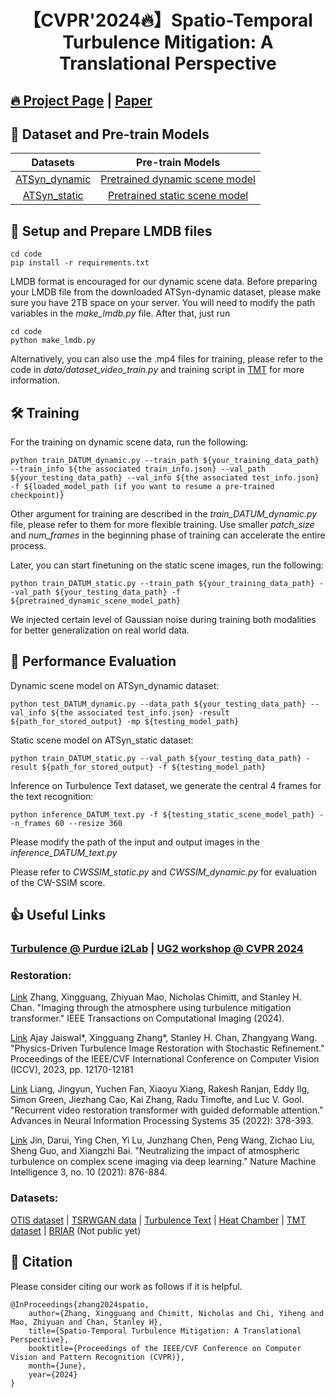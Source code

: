 <div align="center">

# 【CVPR'2024🔥】Spatio-Temporal Turbulence Mitigation: A Translational Perspective
</div>

## [🔥 Project Page](https://xg416.github.io/DATUM/) | [Paper](https://arxiv.org/abs/2401.04244)

## 🧩 Dataset and Pre-train Models
| Datasets | Pre-train Models | 
|:-----: |:-----: |
| [ATSyn_dynamic](https://app.box.com/s/b1mhcatitus3poo2tgcelsd4rmw9o35o) | [Pretrained dynamic scene model](https://drive.google.com/file/d/1IClAWZ-9kY5TggmuQGp11_dqOgCOCbjx/view?usp=sharing) |
| [ATSyn_static](https://app.box.com/s/xbx844bppqls2cqi74apac49iln0ztbz)  | [Pretrained static scene model](https://drive.google.com/file/d/13pJyzXo3ricYIy8WHMAWMxp4crEXUolg/view?usp=sharing) |

## 🔑 Setup and Prepare LMDB files
```
cd code
pip install -r requirements.txt
```
LMDB format is encouraged for our dynamic scene data. Before preparing your LMDB file from the downloaded ATSyn-dynamic dataset, please make sure you have 2TB space on your server. You will need to modify the path variables in the *make_lmdb.py* file. After that, just run
```
cd code
python make_lmdb.py
```
Alternatively, you can also use the .mp4 files for training, please refer to the code in *data/dataset_video_train.py* and training script in [TMT](https://github.com/xg416/TMT) for more information.

## 🛠️ Training 
For the training on dynamic scene data, run the following:
```
python train_DATUM_dynamic.py --train_path ${your_training_data_path} --train_info ${the associated train_info.json} --val_path ${your_testing_data_path} --val_info ${the associated test_info.json} -f ${loaded_model_path (if you want to resume a pre-trained checkpoint)} 
```
Other argument for training are described in the *train_DATUM_dynamic.py* file, please refer to them for more flexible training. Use smaller *patch_size* and *num_frames* in the beginning phase of training can accelerate the entire process.

Later, you can start finetuning on the static scene images, run the following:
```
python train_DATUM_static.py --train_path ${your_training_data_path} --val_path ${your_testing_data_path} -f ${pretrained_dynamic_scene_model_path} 
```
We injected certain level of Gaussian noise during training both modalities for better generalization on real world data.

## 🚀 Performance Evaluation
Dynamic scene model on ATSyn_dynamic dataset:
```
python test_DATUM_dynamic.py --data_path ${your_testing_data_path} --val_info ${the associated test_info.json} -result ${path_for_stored_output} -mp ${testing_model_path} 
```
Static scene model on ATSyn_static dataset:
```
python train_DATUM_static.py --val_path ${your_testing_data_path} -result ${path_for_stored_output} -f ${testing_model_path} 
```
Inference on Turbulence Text dataset, we generate the central 4 frames for the text recognition:
```
python inference_DATUM_text.py -f ${testing_static_scene_model_path} --n_frames 60 --resize 360
```
Please modify the path of the input and output images in the *inference_DATUM_text.py* 

Please refer to *CWSSIM_static.py* and *CWSSIM_dynamic.py* for evaluation of the CW-SSIM score.


## 👍 Useful Links
### [Turbulence @ Purdue i2Lab](https://engineering.purdue.edu/ChanGroup/project_turbulence.html) | [UG2 workshop @ CVPR 2024](https://cvpr2024ug2challenge.github.io/) 

### Restoration:
[Link](https://ieeexplore.ieee.org/abstract/document/10400926) Zhang, Xingguang, Zhiyuan Mao, Nicholas Chimitt, and Stanley H. Chan. "Imaging through the atmosphere using turbulence mitigation transformer." IEEE Transactions on Computational Imaging (2024).

[Link](https://openaccess.thecvf.com/content/ICCV2023/html/Jaiswal_Physics-Driven_Turbulence_Image_Restoration_with_Stochastic_Refinement_ICCV_2023_paper.html) Ajay Jaiswal*, Xingguang Zhang*, Stanley H. Chan, Zhangyang Wang. "Physics-Driven Turbulence Image Restoration with Stochastic Refinement." Proceedings of the IEEE/CVF International Conference on Computer Vision (ICCV), 2023, pp. 12170-12181 

[Link](https://arxiv.org/abs/2206.02146) Liang, Jingyun, Yuchen Fan, Xiaoyu Xiang, Rakesh Ranjan, Eddy Ilg, Simon Green, Jiezhang Cao, Kai Zhang, Radu Timofte, and Luc V. Gool. "Recurrent video restoration transformer with guided deformable attention." Advances in Neural Information Processing Systems 35 (2022): 378-393.

[Link](https://www.nature.com/articles/s42256-021-00392-1) Jin, Darui, Ying Chen, Yi Lu, Junzhang Chen, Peng Wang, Zichao Liu, Sheng Guo, and Xiangzhi Bai. "Neutralizing the impact of atmospheric turbulence on complex scene imaging via deep learning." Nature Machine Intelligence 3, no. 10 (2021): 876-884.

### Datasets:
[OTIS dataset](https://zenodo.org/records/161439) | [TSRWGAN data](https://zenodo.org/records/5101910) | [Turbulence Text](https://drive.google.com/file/d/1QWvQfPM-lJwGqK_Wm6lDbi-tYBu-Uopq/view?usp=sharing) | [Heat Chamber](https://drive.google.com/file/d/14iVachB95bCCtke8ONPD9CCH20JO75v2/view?usp=sharing) | [TMT dataset](https://github.com/xg416/TMT) | [BRIAR](https://arxiv.org/abs/2211.01917) (Not public yet)


## 📘 Citation
Please consider citing our work as follows if it is helpful.
```
@InProceedings{zhang2024spatio,
    author={Zhang, Xingguang and Chimitt, Nicholas and Chi, Yiheng and Mao, Zhiyuan and Chan, Stanley H}, 
    title={Spatio-Temporal Turbulence Mitigation: A Translational Perspective},
    booktitle={Proceedings of the IEEE/CVF Conference on Computer Vision and Pattern Recognition (CVPR)},
    month={June},
    year={2024}
}
```
